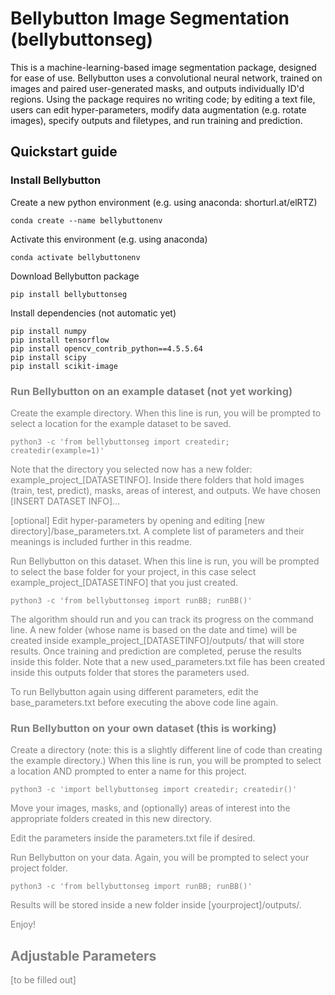 # Bellybutton Image Segmentation (bellybuttonseg)

This is a machine-learning-based image segmentation package, designed for ease of use.
Bellybutton uses a convolutional neural network, trained on images and paired user-generated masks, and outputs individually ID'd regions.
Using the package requires no writing code; by editing a text file, users can edit hyper-parameters, modify data augmentation (e.g. rotate images), specify outputs and filetypes, and run training and prediction.


## Quickstart guide

### Install Bellybutton

Create a new python environment (e.g. using anaconda: shorturl.at/elRTZ)
 
```
conda create --name bellybuttonenv
```

Activate this environment (e.g. using anaconda)
 
```
conda activate bellybuttonenv
```

Download Bellybutton package 
 
```
pip install bellybuttonseg
```

Install dependencies (not automatic yet) 
```
pip install numpy
pip install tensorflow
pip install opencv_contrib_python==4.5.5.64
pip install scipy
pip install scikit-image
```

<span style="color:gray">
	
### Run Bellybutton on an example dataset (not yet working)


Create the example directory. When this line is run, you will be prompted to select a location for the example dataset to be saved.

```
python3 -c 'from bellybuttonseg import createdir; createdir(example=1)'
```

Note that the directory you selected now has a new folder: example_project_[DATASETINFO]. Inside there folders that hold images (train, test, predict), masks, areas of interest, and outputs. We have chosen [INSERT DATASET INFO]...

[optional] Edit hyper-parameters by opening and editing [new directory]/base_parameters.txt. A complete list of parameters and their meanings is included further in this readme. 

Run Bellybutton on this dataset. When this line is run, you will be prompted to select the base folder for your project, in this case select example_project_[DATASETINFO] that you just created.

```
python3 -c 'from bellybuttonseg import runBB; runBB()'
```

The algorithm should run and you can track its progress on the command line. A new folder (whose name is based on the date and time) will be created inside example_project_[DATASETINFO]/outputs/ that will store results. Once training and prediction are completed, peruse the results inside this folder. Note that a new used_parameters.txt file has been created inside this outputs folder that stores the parameters used.

To run Bellybutton again using different parameters, edit the base_parameters.txt before executing the above code line again.
</span>

### Run Bellybutton on your own dataset (this is working)

Create a directory (note: this is a slightly different line of code than creating the example directory.) When this line is run, you will be prompted to select a location AND prompted to enter a name for this project.

```
python3 -c 'import bellybuttonseg import createdir; createdir()'
```

Move your images, masks, and (optionally) areas of interest into the appropriate folders created in this new directory.

Edit the parameters inside the parameters.txt file if desired.

Run Bellybutton on your data. Again, you will be prompted to select your project folder.

```
python3 -c 'from bellybuttonseg import runBB; runBB()'
```

Results will be stored inside a new folder inside [yourproject]/outputs/.

Enjoy!


## Adjustable Parameters

[to be filled out]





